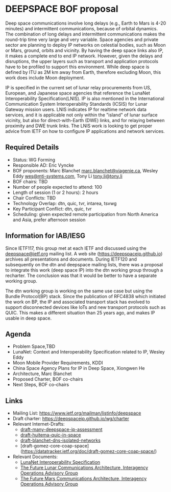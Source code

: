 # DEEPSPACE BOF proposal

Deep space communications involve long delays (e.g., Earth to Mars is 4-20 minutes) and intermittent communications, because of orbital dynamics. The combination of long delays and intermittent communications makes the round-trip time very large and very variable. Space agencies and private sector are planning to deploy IP networks on celestial bodies, such as Moon or Mars, ground, orbits and vicinity. By having the deep space links also IP, it makes a complete end to end IP network. However, given the delays and disruptions, the upper layers such as transport and application protocols have to be profiled to support this environment. While deep space is defined by ITU as 2M km away from Earth, therefore excluding Moon, this work does include Moon deployment.

IP is specified in the current set of lunar relay procurements from US, European, and Japanese space agencies that reference the LunaNet Interoperability Specification(LNIS). IP is also mentioned in the International Communication System Interoperability Standards (ICSIS) for Lunar Gateway mission users. LNIS indicates IP for realtime network data services, and it is applicable not only within the "island" of lunar surface vicinity, but also for direct-with-Earth (DWE) links, and for relaying between proximity and DWE trunk links. The LNIS work is looking to get proper advice from IETF on how to configure IP applications and network services. 

## Required Details
* Status: WG Forming
* Responsible AD: Eric Vyncke
* BOF proponents: Marc Blanchet <marc.blanchet@viagenie.ca>, Wesley Eddy <wes@mti-systems.com>, Tony Li <tony.li@tony.li>
* BOF chairs: TBD
* Number of people expected to attend: 100
* Length of session (1 or 2 hours): 2 hours
* Chair Conflicts: TBD
* Technology Overlap: dtn, quic, tvr, intarea, tsvwg
* Key Participant Conflict: dtn, quic, tvr
* Scheduling: given expected remote participation from North America and Asia, prefer afternoon session

## Information for IAB/IESG
Since IETF117, this group met at each IETF and discussed using the deepspace@ietf.org mailing list. A web site (https://deepspaceip.github.io) archives all presentations and documents.
During IETF120 and subsequently on the dtn and deepspace mailing lists, there was a proposal to integrate this work (deep space IP) into the dtn working group through a recharter. The conclusion was that it would be better to have a separate working group. 

The dtn working group is working on the same use case but using the Bundle Protocol(BP) stack. Since the publication of RFC4838 which initiated the work on BP, the IP and associated transport stack has evolved to support disconnected devices like IoTs and new transport protocols such as QUIC. This makes a different situation than 25 years ago, and makes IP usable in deep space.

## Agenda
* Problem Space,TBD 
* LunaNet: Context and Interoperability Specification related to IP, Wesley Eddy
* Moon Mobile Provider Requirements, KDDI
* China Space Agency Plans for IP in Deep Space, Xiongwen He
* Architecture, Marc Blanchet
* Proposed Charter, BOF co-chairs
* Next Steps, BOF co-chairs

## Links
* Mailing List: https://www.ietf.org/mailman/listinfo/deepspace
* Draft charter: https://deepspaceip.github.io/wg/charter
* Relevant Internet-Drafts:
  * [draft-many-deepspace-ip-assessment](https://datatracker.ietf.org/doc/draft-many-deepspace-ip-assessment/) 
  * [draft-huitema-quic-in-space](https://datatracker.ietf.org/doc/draft-huitema-quic-in-space/)
  * [draft-blanchet-dns-isolated-networks](https://datatracker.ietf.org/doc/draft-blanchet-dns-isolated-networks)
  * [draft-gomez-core-coap-space] (https://datatracker.ietf.org/doc/draft-gomez-core-coap-space/)
* Relevant Documents:
  * [LunaNet Interoperability Specification](https://www.nasa.gov/directorates/somd/space-communications-navigation-program/lunanet-interoperability-specification/)
  * [The Future Lunar Communications Architecture, Interagency Operations Advisory Group](https://www.ioag.org/Public%20Documents/Lunar%20communications%20architecture%20study%20report%20FINAL%20v1.3.pdf)
  * [The Future Mars Communications Architecture, Interagency Operations Advisory Group](https://www.ioag.org/Public%20Documents/MBC%20architecture%20report%20final%20version%20PDF.pdf)
